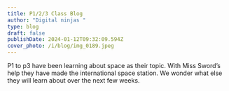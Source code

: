 ```yaml
---
title: P1/2/3 Class Blog
author: "Digital ninjas "
type: blog
draft: false
publishDate: 2024-01-12T09:32:09.594Z
cover_photo: /i/blog/img_0189.jpeg
---
```

P1 to p3 have been learning about space as their topic. With Miss Sword’s help they have made the international space station. We wonder what else they will learn about over the next few weeks.